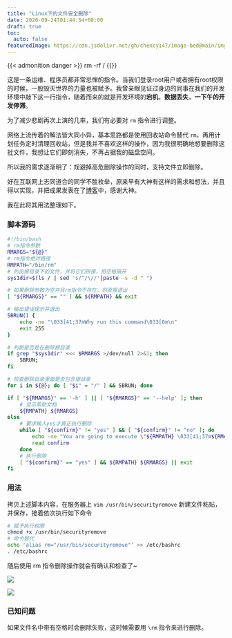 ```yaml
---
title: "Linux下的文件安全删除"
date: 2020-09-24T01:44:54+08:00
draft: true
toc:
  auto: false
featuredImage: https://cdn.jsdelivr.net/gh/chency147/image-bed@main/img/secure-remove/cover.jpg
---
```


{{< admonition danger >}}
rm -rf /
{{</admonition>}}

这是一条运维、程序员都非常忌惮的指令。当我们登录root用户或者拥有root权限的时候，一股毁灭世界的力量也被赋予。我曾亲眼见证过身边的同事在我们的开发环境中敲下这一行指令，随着而来的就是开发环境的**宕机**，**数据丢失**，**一下午的开发停滞**。

为了减少悲剧再次上演的几率，我们有必要对 `rm` 指令进行调整。

网络上流传着的解法皆大同小异，基本思路都是使用回收站命令替代 `rm`，再用计划任务定时清理回收站，但是我并不喜欢这样的操作，因为我很明确地想要删除这批文件，我想让它们即刻消失，不再占据我的磁盘空间。

所以我的需求逐渐明了：规避掉高危删除操作的同时，支持文件立即删除。

好在互联网上志同道合的同学不胜枚举，原来早有大神有这样的需求和想法，并且得以实现，并把成果发表在了[博客](https://www.dwhd.org/20150816_015727.html)中，感谢大神。

我在此将其用法整理如下。

### 脚本源码
```bash
#!/bin/bash
# rm指令参数
RMARGS="${@}"
# rm指令绝对路径
RMPATH="/bin/rm"
# 列出根目录下的文件，并将它们拼接，用空格隔开
sys1dir=$(ls / | sed 's/^/\//'|paste -s -d " ")

# 如果删除参数为空并且rm指令不存在，则直接退出
[ "${RMARGS}" == "" ] && ${RMPATH} && exit

# 输出错误提示并退出
SBRUN() {
    echo -ne "\033[41;37mWhy run this command\033[0m\n"
    exit 255 
}

# 判断是否是在删除根目录
if grep "$sys1dir" <<< $RMARGS >/dev/null 2>&1; then
    SBRUN;
fi

# 检查删除目录里面是否包含根目录
for i in ${@}; do [ "$i" = "/" ] && SBRUN; done

if [ "${RMARGS}" == '-h' ] || [ "${RMARGS}" == '--help' ]; then
    # 显示帮助文档
    ${RMPATH} ${RMARGS}
else
    # 要求输入yes才真正执行删除
    while [ "${confirm}" != "yes" ] && [ "${confirm}" != "no" ]; do
        echo -ne "You are going to execute \"${RMPATH} \033[41;37m${RMARGS}\033[0m\",please confirm (yes or no):"
        read confirm
    done
    # 执行删除
    [ "${confirm}" == "yes" ] && ${RMPATH} ${RMARGS} || exit
fi
```

### 用法
拷贝上述脚本内容，在服务器上 `vim /usr/bin/securityremove` 新建文件粘贴，并保存，接着依次执行如下命令
```bash
# 赋予执行权限
chmod +x /usr/bin/securityremove
# 命令替代
echo 'alias rm="/usr/bin/securityremove"' >> /etc/bashrc
. /etc/bashrc
```

随后使用 rm 指令删除操作就会有确认和检查了~

![](https://cdn.jsdelivr.net/gh/chency147/image-bed@main/img/secure-remove/command-1.jpg)

![](https://cdn.jsdelivr.net/gh/chency147/image-bed@main/img/secure-remove/command-2.jpg)

### 已知问题
如果文件名中带有空格时会删除失败，这时候需要用 `\rm` 指令来进行删除。
